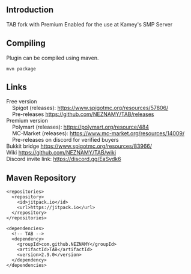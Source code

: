 ## Introduction  
TAB fork with Premium Enabled for the use at Kamey's SMP Server 
  
  
## Compiling
Plugin can be compiled using maven.

```mvn package```
  
  
## Links
Free version  
    Spigot (releases): https://www.spigotmc.org/resources/57806/  
    Pre-releases https://github.com/NEZNAMY/TAB/releases  
Premium version  
    Polymart (releases): https://polymart.org/resource/484  
    MC-Market (releases): https://www.mc-market.org/resources/14009/  
    Pre-releases on discord for verified buyers  
Bukkit bridge https://www.spigotmc.org/resources/83966/  
Wiki https://github.com/NEZNAMY/TAB/wiki  
Discord invite link: https://discord.gg/EaSvdk6  


## Maven Repository
```
<repositories>
  <repository>
    <id>jitpack.io</id>
    <url>https://jitpack.io</url>
  </repository>
</repositories>

<dependencies>
  <!-- TAB -->
  <dependency>
    <groupId>com.github.NEZNAMY</groupId>
    <artifactId>TAB</artifactId>
    <version>2.9.0</version>
  </dependency>
</dependencies>
 ```
